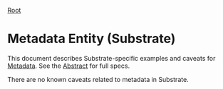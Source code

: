 [Root](../)

# Metadata Entity (Substrate)

This document describes Substrate-specific examples and caveats for [Metadata](../../abstract/entities/metadata.md).  See the [Abstract](../../abstract/entities/metadata.md) for full specs.

There are no known caveats related to metadata in Substrate.